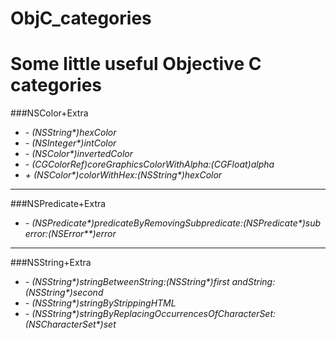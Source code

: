 ObjC_categories
===============

Some little useful Objective C categories
===============

###NSColor+Extra
* *- (NSString\*)hexColor*
* *- (NSInteger\*)intColor*
* *- (NSColor\*)invertedColor*
* *- (CGColorRef)coreGraphicsColorWithAlpha:(CGFloat)alpha*
* *+ (NSColor\*)colorWithHex:(NSString\*)hexColor*
* * *
###NSPredicate+Extra
* *- (NSPredicate\*)predicateByRemovingSubpredicate:(NSPredicate\*)sub error:(NSError\*\*)error*
* * *
###NSString+Extra
* *- (NSString\*)stringBetweenString:(NSString\*)first andString:(NSString\*)second*
* *- (NSString\*)stringByStrippingHTML*
* *- (NSString\*)stringByReplacingOccurrencesOfCharacterSet:(NSCharacterSet\*)set*
